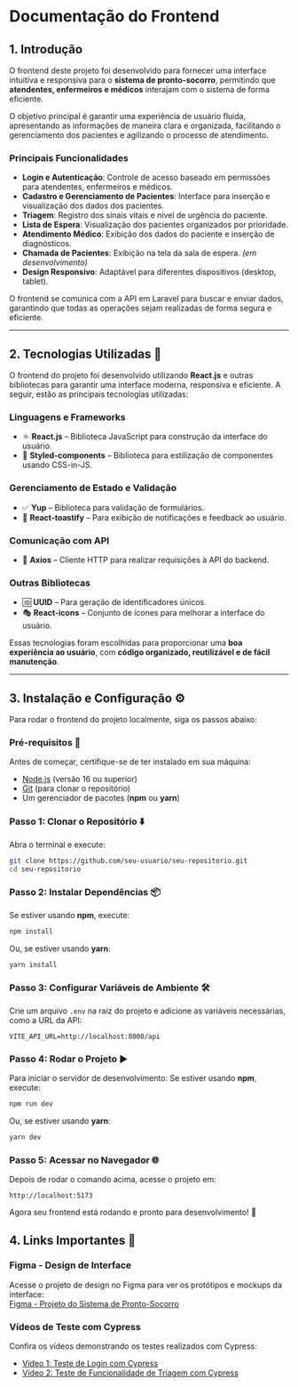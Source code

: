 # Documentação do Frontend

## 1. Introdução

O frontend deste projeto foi desenvolvido para fornecer uma interface intuitiva e responsiva para o **sistema de pronto-socorro**, permitindo que **atendentes, enfermeiros e médicos** interajam com o sistema de forma eficiente.

O objetivo principal é garantir uma experiência de usuário fluida, apresentando as informações de maneira clara e organizada, facilitando o gerenciamento dos pacientes e agilizando o processo de atendimento.

### **Principais Funcionalidades**
- **Login e Autenticação**: Controle de acesso baseado em permissões para atendentes, enfermeiros e médicos.
- **Cadastro e Gerenciamento de Pacientes**: Interface para inserção e visualização dos dados dos pacientes.
- **Triagem**: Registro dos sinais vitais e nível de urgência do paciente.
- **Lista de Espera**: Visualização dos pacientes organizados por prioridade.
- **Atendimento Médico**: Exibição dos dados do paciente e inserção de diagnósticos.
- **Chamada de Pacientes**: Exibição na tela da sala de espera. *(em desenvolvimento)*
- **Design Responsivo**: Adaptável para diferentes dispositivos (desktop, tablet).

O frontend se comunica com a API em Laravel para buscar e enviar dados, garantindo que todas as operações sejam realizadas de forma segura e eficiente.

---

## 2. Tecnologias Utilizadas 🚀

O frontend do projeto foi desenvolvido utilizando **React.js** e outras bibliotecas para garantir uma interface moderna, responsiva e eficiente. A seguir, estão as principais tecnologias utilizadas:

### **Linguagens e Frameworks**  
- ⚛️ **React.js** – Biblioteca JavaScript para construção da interface do usuário.  
- 🎨 **Styled-components** – Biblioteca para estilização de componentes usando CSS-in-JS.  

### **Gerenciamento de Estado e Validação**  
- ✅ **Yup** – Biblioteca para validação de formulários.  
- 🔔 **React-toastify** – Para exibição de notificações e feedback ao usuário.  

### **Comunicação com API**  
- 🔄 **Axios** – Cliente HTTP para realizar requisições à API do backend.  

### **Outras Bibliotecas**  
- 🆔 **UUID** – Para geração de identificadores únicos.  
- 🎭 **React-icons** – Conjunto de ícones para melhorar a interface do usuário.  

Essas tecnologias foram escolhidas para proporcionar uma **boa experiência ao usuário**, com **código organizado, reutilizável e de fácil manutenção**.  

---

## 3. Instalação e Configuração ⚙️

Para rodar o frontend do projeto localmente, siga os passos abaixo:

### **Pré-requisitos** 📌
Antes de começar, certifique-se de ter instalado em sua máquina:  
- [Node.js](https://nodejs.org/) (versão 16 ou superior)  
- [Git](https://git-scm.com/) (para clonar o repositório)  
- Um gerenciador de pacotes (**npm** ou **yarn**)  

### **Passo 1: Clonar o Repositório** ⬇️
Abra o terminal e execute:  
```sh
git clone https://github.com/seu-usuario/seu-repositorio.git
cd seu-repositorio
```

### **Passo 2: Instalar Dependências** 📦  
Se estiver usando **npm**, execute:  
```sh
npm install
```
Ou, se estiver usando **yarn**:
```sh
yarn install
```

### **Passo 3: Configurar Variáveis de Ambiente 🛠️**
Crie um arquivo `.env` na raiz do projeto e adicione as variáveis necessárias, como a URL da API:
```env
VITE_API_URL=http://localhost:8000/api
```

### **Passo 4: Rodar o Projeto ▶️**
Para iniciar o servidor de desenvolvimento:
Se estiver usando **npm**, execute:
```sh
npm run dev
```
Ou, se estiver usando **yarn**:
```sh
yarn dev
```

### **Passo 5: Acessar no Navegador 🌐**
Depois de rodar o comando acima, acesse o projeto em:
```
http://localhost:5173
```

Agora seu frontend está rodando e pronto para desenvolvimento! 🚀

## 4. Links Importantes 📎

### **Figma - Design de Interface**  
Acesse o projeto de design no Figma para ver os protótipos e mockups da interface:  
[Figma - Projeto do Sistema de Pronto-Socorro](https://www.figma.com/design/279X7KNa0vpQ61sFHxagWu/Atende-Bem?node-id=0-1&node-type=canvas&t=llKVAEvkEuDkNeDq-0)

### **Vídeos de Teste com Cypress**  
Confira os vídeos demonstrando os testes realizados com Cypress:  
- [Vídeo 1: Teste de Login com Cypress](https://drive.google.com/file/d/1pQ5pL1sa6NNRzk6P0beqj8ObOxfrKdNz/view?usp=sharing)
- [Vídeo 2: Teste de Funcionalidade de Triagem com Cypress](https://drive.google.com/file/d/1A6Zj4XbJw6_AsmxR1rHd2bTUiuKjEHdF/view?usp=sharing)


